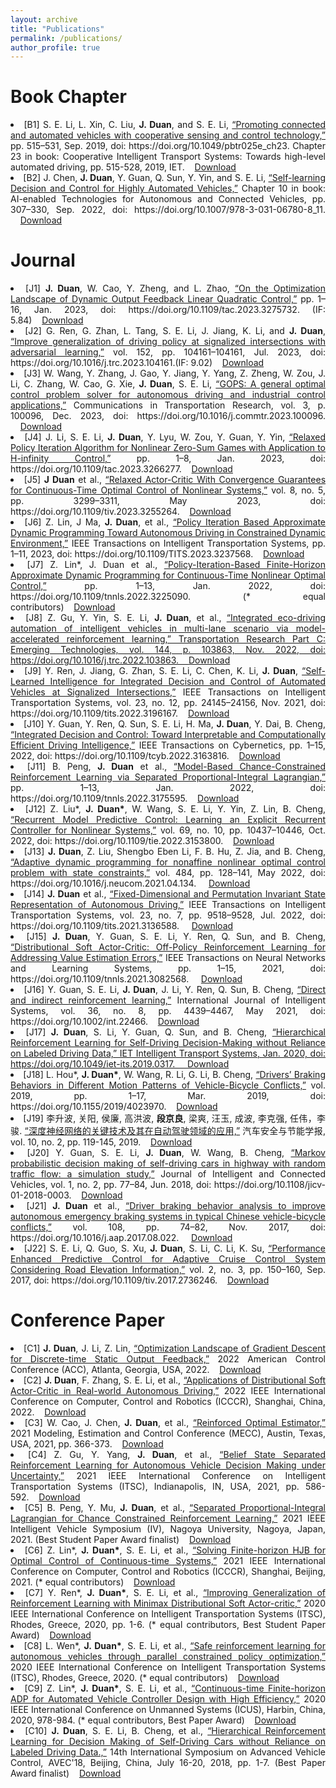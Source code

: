 ```yaml
---
layout: archive
title: "Publications"
permalink: /publications/
author_profile: true
---
```



Book Chapter
=============

<li style="text-align: justify;">[B1]	S. E. Li, L. Xin, C. Liu, <b>J. Duan</b>, and S. E. Li, <a href="https://digital-library.theiet.org/content/books/10.1049/pbtr025e_ch23">“Promoting connected and automated vehicles with cooperative sensing and control technology,”</a> pp. 515–531, Sep. 2019, doi: https://doi.org/10.1049/pbtr025e_ch23. Chapter 23 in book: Cooperative Intelligent Transport Systems: Towards high-level automated driving, pp. 515-528, 2019, IET.&nbsp;&nbsp;&nbsp;&nbsp;<a href="https://www.researchgate.net/profile/Shengbo-Li-2/publication/338188219_Promoting_connected_and_automated_vehicles_with_cooperative_sensing_and_control_technology/links/5e6dd389a6fdccf994ca20e3/Promoting-connected-and-automated-vehicles-with-cooperative-sensing-and-control-technology.pdf">Download</a></li>
<li style="text-align: justify;">[B2] J. Chen, <b>J. Duan</b>, Y. Guan, Q. Sun, Y. Yin, and S. E. Li,  <a href="https://digital-library.theiet.org/content/books/10.1049/pbtr025e_ch23">“Self-learning Decision and Control for Highly Automated Vehicles,”</a> Chapter 10 in book: AI-enabled Technologies for Autonomous and Connected Vehicles, pp. 307–330, Sep. 2022, doi: https://doi.org/10.1007/978-3-031-06780-8_11. ‌&nbsp;&nbsp;&nbsp;&nbsp;<a href="https://arxiv.org/pdf/2109.13132.pdf">Download</a></li>
									


Journal
=============


<li style="text-align: justify;">[J1]	<b>J. Duan</b>, W. Cao, Y. Zheng, and L. Zhao, <a href="https://ieeexplore.ieee.org/abstract/document/10124022">“On the Optimization Landscape of Dynamic Output Feedback Linear Quadratic Control,”</a> pp. 1–16, Jan. 2023, doi: https://doi.org/10.1109/tac.2023.3275732. (IF: 5.84)&nbsp;&nbsp;&nbsp;&nbsp;<a href="https://arxiv.org/pdf/2201.09598.pdf">Download</a></li>
<li style="text-align: justify;">[J2]	 G. Ren, G. Zhan, L. Tang, S. E. Li, J. Jiang, K. Li, and <b>J. Duan</b>, <a href="https://www.sciencedirect.com/science/article/abs/pii/S0968090X2300150X">“Improve generalization of driving policy at signalized intersections with adversarial learning,”</a> vol. 152, pp. 104161–104161, Jul. 2023, doi: https://doi.org/10.1016/j.trc.2023.104161.(IF: 9.02)&nbsp;&nbsp;&nbsp;&nbsp;<a href="https://arxiv.org/pdf/2204.04403.pdf">Download</a></li>
<li style="text-align: justify;">[J3]	W. Wang, Y. Zhang, J. Gao, Y. Jiang, Y. Yang, Z. Zheng, W. Zou, J. Li, C. Zhang, W. Cao, G. Xie, <b>J. Duan</b>, S. E. Li, <a href="https://www.sciencedirect.com/science/article/pii/S2772424723000070">“GOPS: A general optimal control problem solver for autonomous driving and industrial control applications,”</a> Communications in Transportation Research, vol. 3, p. 100096, Dec. 2023, doi: https://doi.org/10.1016/j.commtr.2023.100096. &nbsp;&nbsp;&nbsp;&nbsp;<a href="https://pdf.sciencedirectassets.com/780746/1-s2.0-S2772424722X00036/1-s2.0-S2772424723000070/main.pdf?X-Amz-Security-Token=IQoJb3JpZ2luX2VjEEMaCXVzLWVhc3QtMSJHMEUCIBIB022gdLvKkO59%2FvGF%2FInVjEYAiUx2Feq%2BLQDbzksoAiEAudXnJ6lFGy0d2coHHkTpAiwPlmsKA%2F8GnjtzY1PW3tEqvAUIvP%2F%2F%2F%2F%2F%2F%2F%2F%2F%2FARAFGgwwNTkwMDM1NDY4NjUiDKmJHJPbkFZqjHynRyqQBZCD1fa5bBhWPHLr7B%2BdF4xrBnTBFJIehweF7j1MWHozn%2BX2m19LnzQsUVTKD40CbfjZqvaFmXzOcmD4%2FIyN2J5BdCG%2BFmK1Be2iRl%2BdxZ3yVQcbFh%2FHCy%2BUHu8zkoP1saSnAAty5S
bx1NnI5zsRWH426L8bflXwjV1V23M8C%2Bqikd44FWWiJzU9QsFrwVrtDRQ9H1smWwrBl0u3DcCTo2EDjWMl26lacE2xBjN024MaiV4CkHj1fj2nW9pIQH0hr25%2F0oPtK8oNCSC6BSZ69jjV%2BJSQ%2BPuo65oYlXVBfSIImvFNPaBBoeant8lmeVX6Mj70B%2FJHSR%2Fnu67cbWlZM7%2BXQ%2BNcOxO7wM0LMKWdU6%2F98M1hjpLWchECz0STPnF1%2FQaFEdhgfZrU6NLVc4846a66kv6Qj198pv6NFV3FpzG9yI819ks4Ld837nR%2FmdDHznrFcxnGb1aIcboVCIamFh1YZ0aSwv3QCO%2B0t3SDDjKmwTJrtl5uy3mOKLEE%2BSHyHBILje1905pgE5MOr3PWIBaurVLcXcGOygNJqe1x1KucWfNG5CuMgXOe2n9xGpHh6B05EY28EPsB1WeOh8f4uVnG%2BFMyX3Y5RqDRr0tCjwmCA%2F2YeCpTolCIH0k%2F5uxSGxtj1JtlUNcpLhb2hOFsGMiIbX1qz8D910TQ7T37lt9HaDXofpzbO5qLN5orL5b2RSiZQtZMYeTrM9YlQgh7A0g3cbliiLNziNDQlA4q8kx9j34BHwCv%2FFwjCG5sslbH0%2FnPRAkqJ4Y%2FKWEgsR0Ol%2By5hw9pvPCKBeo08lKMri4aDRV66c11HSLNHCYKFIdekY5WzssN13sWDsIlHMD1Bu41137s%2FfWcHXgH0XOq0V1oMJvdtKUGOrEBSMH0jRg%2FL3f7RdwcFJcF1ty1O6Z87dleI34EhHSbxu%2BaeDTt81ucSSiFXZF2KJMM8azy%2BpCUeF6CyrsbhBULhW7HtALFHAPMbloLkMAT0Jv7bY25cP2amYoeFunZl97dkT4po%2F2N0SLaPeE4FDiTEqWbcXKSaC0R6UewthXuaUefJbZpi5LRKNvoCTr0RBFwo5vU1zhmquQEW8BRmMhiUPlgTSvhFsddInom1dqB6UMa&X-Amz-Algorithm=AWS4-HMAC-SHA256&X-Amz-Date=20230711T114324Z&X-Amz-SignedHeaders=host&X-Amz-Expires=300&X-Amz-Credential=ASIAQ3PHCVTYTBQ5ZYLX%2F20230711%2Fus-east-1%2Fs3%2Faws4_request&X-Amz-Signature=7506117754a42716a41239af4d3494e1ebc11f6281260fe7a19d497f972644ec&hash=5d5fb4e40959e2485e3facfad4e0757d95c3704b9171d46baad484caf3f2ea49&host=68042c943591013ac2b2430a89b270f6af2c76d8dfd086a07176afe7c76c2c61&pii=S2772424723000070&tid=spdf-f6c88a60-c1aa-41e3-a0ee-eac2df8c222b&sid=9b02029c76c1d94e1a58db0-fd6992332754gxrqa&type=client&tsoh=d3d3LnNjaWVuY2VkaXJlY3QuY29t&ua=0c125101505e025d0253&rr=7e50c9e17b06af2e&cc=jp">Download</a></li>
<li style="text-align: justify;">[J4]	J. Li, S. E. Li, <b>J. Duan</b>, Y. Lyu, W. Zou, Y. Guan, Y. Yin, <a href="https://ieeexplore.ieee.org/abstract/document/10098871">“Relaxed Policy Iteration Algorithm for Nonlinear Zero-Sum Games with Application to H-infinity Control,”</a> pp. 1–8, Jan. 2023, doi: https://doi.org/10.1109/tac.2023.3266277.&nbsp;&nbsp;&nbsp;&nbsp;<a href="https://ieeexplore.ieee.org/stamp/stamp.jsp?tp=&arnumber=10098871">Download</a></li>
<li style="text-align: justify;">[J5]	<b>J Duan</b> et al., <a href="https://ieeexplore.ieee.org/abstract/document/10065554">“Relaxed Actor-Critic With Convergence Guarantees for Continuous-Time Optimal Control of Nonlinear Systems,”</a> vol. 8, no. 5, pp. 3299–3311, May 2023, doi: https://doi.org/10.1109/tiv.2023.3255264.&nbsp;&nbsp;&nbsp;&nbsp;<a href="https://www.researchgate.net/profile/Shengbo-Li-2/publication/369151071_Relaxed_Actor-Critic_with_Convergence_Guarantees_for_Continuous-Time_Optimal_Control_of_Nonlinear_Systems/links/646c522427938813482e0dee/Relaxed-Actor-Critic-With-Convergence-Guarantees-for-Continuous-Time-Optimal-Control-of-Nonlinear-Systems.pdf">Download</a></li>
<li style="text-align: justify;">[J6]	Z. Lin, J Ma, <b>J. Duan</b>, et al., <a href="https://ieeexplore.ieee.org/abstract/document/10026660">“Policy Iteration Based Approximate Dynamic Programming Toward Autonomous Driving in Constrained Dynamic Environment,”</a> IEEE Transactions on Intelligent Transportation Systems, pp. 1–11, 2023, doi: https://doi.org/10.1109/TITS.2023.3237568.&nbsp;&nbsp;&nbsp;&nbsp;<a href="https://www.researchgate.net/profile/Shengbo-Li-2/publication/366046103_Policy-Iteration-Based_Finite-Horizon_Approximate_Dynamic_Programming_for_Continuous-Time_Nonlinear_Optimal_Control/links/64098078574950594578c313/Policy-Iteration-Based-Finite-Horizon-Approximate-Dynamic-Programming-for-Continuous-Time-Nonlinear-Optimal-Control.pdf">Download</a></li>
<li style="text-align: justify;">[J7]	Z. Lin*, J. Duan et al., <a href="https://ieeexplore.ieee.org/abstract/document/9970403">“Policy-Iteration-Based Finite-Horizon Approximate Dynamic Programming for Continuous-Time Nonlinear Optimal Control,”</a> pp. 1–13, Jan. 2022, doi: https://doi.org/10.1109/tnnls.2022.3225090. (* equal contributors)&nbsp;&nbsp;&nbsp;&nbsp;<a href="https://www.researchgate.net/profile/Shengbo-Li-2/publication/367457315_Policy_Iteration_Based_Approximate_Dynamic_Programming_Toward_Autonomous_Driving_in_Constrained_Dynamic_Environment/links/64097ea90d98a97717ee8c8f/Policy-Iteration-Based-Approximate-Dynamic-Programming-Toward-Autonomous-Driving-in-Constrained-Dynamic-Environment.pdf?origin=publicationDetail&_sg%5B0%5D=MCS_r9MUMNYLOYCiH_Srn60UFiiITf-6nusje89grBkue-ZsRNjnWwwIcxQMZbq5IRsTqtX2cbHkTKbYXsAwuw.XSkmphlgZbyeaOUj0E7DoAMgs-kBVqd8dh83ulaKWYmtxGFPNgRxn375EML0Vj7k76JrAMQPcpelFzAd_xLuzA&_sg%5B1%5D=85q1tp6hSDVfbdvLC953DDaH1ONLkYaIxeadAGeL2Rpt_LJ7nXGJlaoaWWGydWVbW79I-sqxE_jpWYuWT70r7X8KRRejlr8nZlzZKp8WgVdx.XSkmphlgZbyeaOUj0E7DoAMgs-kBVqd8dh83ulaKWYmtxGFPNgRxn375EML0Vj7k76JrAMQPcpelFzAd_xLuzA&_iepl=&_rtd=eyJjb250ZW50SW50ZW50IjoibWFpbkl0ZW0ifQ%3D%3D">Download</a></li>
<li style="text-align: justify;">[J8]	Z. Gu, Y. Yin, S. E. Li, <b>J. Duan</b>, et al., <a href="https://www.sciencedirect.com/science/article/pii/S0968090X22002790">“Integrated eco-driving automation of intelligent vehicles in multi-lane scenario via model-accelerated reinforcement learning,” Transportation Research Part C: Emerging Technologies, vol. 144, p. 103863, Nov. 2022, doi: https://doi.org/10.1016/j.trc.2022.103863.&nbsp;&nbsp;&nbsp;&nbsp;<a href="https://pdf.sciencedirectassets.com/271729/1-s2.0-S0968090X22X00107/1-s2.0-S0968090X22002790/main.pdf?X-Amz-Security-Token=IQoJb3JpZ2luX2VjEM7%2F%2F%2F%2F%2F%2F%2F%2F%2F%2FwEaCXVzLWVhc3QtMSJGMEQCICV%2FzIMeE8AtqbDMb2OyJFfEApUS2dWLwyMd0QT5a4s2AiBGtd%2Frcw6oQsoNUqghjVbyeVeKnIZ6wvlfeuxD%2FSif2SqyBQhXEAUaDDA1OTAwMzU0Njg2NSIMpxlE%2Bni8M4TMis8%2BKo8FozvQjruactCbCqiLUaB1n%2FQwk3RS0V06EnuobppikPhFSE6z6ZlROprrmOrcfrw6g9qhjrqQAZuPQvFrmFKAk%2BS4nQBwT6CeCss%2BSaw%2FtHdQYFuKhGdA%2BgO7GvvpIg6faS7kFdHVi2E1L8Ecg3lOCe4C8h6W%2B7l%2BRu1kk1amMj0wpxaJyzGs1hyAjJYQu5ayPKAYQKHisca%2BM0S4MNuheZRatowowniMBrEESNMi%2B962rv%2F2yLryYCyGgzmCzuTlePvWDz%2FV4N2LrCUSxpkzOA6XIKZOKsoQw610%2FR%2FizW35ncInMyccSL0M2DKykKp%2FcdgQ%2BQ8SbqsCbqER%2F2raxysNnQ4DjP2vTHLELprWRxQ9R0Xp910ppf6PL0eM1V48EkzBPCds0YG4wVtq0DkSwklIIq7Y6Pt739yT7Jp6IVFoI3NHKppT7Bpwz2Kw3tDCkrEJ61QFzI%2FKDtuKZG83mVk1sxWtTJlwfX%2FbzoRnKJGaylG3cXDMJ%2F4nS0hg7mCWN7333Z2qQTBb%2FF3K0QpayAlixv2ZLLj4AGBmCGE%2FfUaYefmFTtShYRtSxxVL8OMSbiPZ%2BYbBwhv9zoAZOqO%2BjJ8XlQzDtLl6ldPc5kdtWF1zSYZObRYlAbgw9XZNb7wsQoOOP8vpusXXpxL7Si%2BW72pN%2F%2BFpcs1bwcwAOmecSt3gBOPOZJbzVcb%2FI8rwNgGN4v%2BG1dHjdmZcehY2reaBpd6DRvz0WOaWCVHxQIndu0U%2FLC4PtJHybMgDwBGdOnuFUIApSIMKG%2BCiMxHdMzfkMVEPAVt1RNR4TUUsa42DuEtUno0QxxpOp5oHNHP4WPIpAexG6XGsC0Jn4NPYA2c9RUq6VRRc0fJktlpgJdtO6DC4rNOlBjqyAcQkpKAyWbg3J6s5rAxy%2FIhy3Kct8gYBC3883FCdmsGyA788povi%2Fkcc%2FGhXPeYXseDLNwwA%2FM7JRrUimA4a%2B4C0ci7OhvIgyyIWzf4GXOxmHVbmUSIXeobTyZk6RYpMgFAmXwuKqBMi%2Fr6c3L4uh6xqYgqKCidTAE3VLB2SzyiH9jKzgZsxS0AJnYtfIBP3Hre2vQjl3mw8MK8p491sVjz%2FsLeGYoJPz0QV1yc6NqDMmLw%3D&X-Amz-Algorithm=AWS4-HMAC-SHA256&X-Amz-Date=20230717T065653Z&X-Amz-SignedHeaders=host&X-Amz-Expires=300&X-Amz-Credential=ASIAQ3PHCVTY2665YPAJ%2F20230717%2Fus-east-1%2Fs3%2Faws4_request&X-Amz-Signature=75657638f0ff59482281c37bd154f6f326beccf2b7149ac68ee6f63edba5b66c&hash=e843dea843d79af69a4b63f0be299cd7af38cdee3063f9f182dd24573edcf422&host=68042c943591013ac2b2430a89b270f6af2c76d8dfd086a07176afe7c76c2c61&pii=S0968090X22002790&tid=spdf-e50774e3-f427-417a-97ca-85ea20781dba&sid=63f243da395ae543e5099754b62c6bee5837gxrqa&type=client&tsoh=d3d3LnNjaWVuY2VkaXJlY3QuY29t&ua=0608520a5c525853575b&rr=7e809669bd4a0987&cc=cn">Download</a></li>
<li style="text-align: justify;">[J9]	Y. Ren, J. Jiang, G. Zhan, S. E. Li, C. Chen, K. Li, <b>J. Duan</b>, <a href ="https://ieeexplore.ieee.org/abstract/document/9857655">“Self-Learned Intelligence for Integrated Decision and Control of Automated Vehicles at Signalized Intersections,”</a> IEEE Transactions on Intelligent Transportation Systems, vol. 23, no. 12, pp. 24145–24156, Nov. 2021, doi: https://doi.org/10.1109/tits.2022.3196167.&nbsp;&nbsp;&nbsp;&nbsp;<a href="https://arxiv.org/pdf/2110.12359.pdf">Download</a></li>
<li style="text-align: justify;">[J10]	Y. Guan, Y. Ren, Q. Sun, S. E. Li, H. Ma, <b>J. Duan</b>, Y. Dai, B. Cheng, <a href="https://ieeexplore.ieee.org/abstract/document/9760270">“Integrated Decision and Control: Toward Interpretable and Computationally Efficient Driving Intelligence,”</a> IEEE Transactions on Cybernetics, pp. 1–15, 2022, doi: https://doi.org/10.1109/tcyb.2022.3163816.&nbsp;&nbsp;&nbsp;&nbsp;<a href="https://ieeexplore.ieee.org/stamp/stamp.jsp?tp=&arnumber=9760270">Download</a></li>
<li style="text-align: justify;">[J11]	B. Peng, <b>J. Duan</b> et al., <a href="https://ieeexplore.ieee.org/abstract/document/9785377">“Model-Based Chance-Constrained Reinforcement Learning via Separated Proportional-Integral Lagrangian,”</a> pp. 1–13, Jan. 2022, doi: https://doi.org/10.1109/tnnls.2022.3175595.&nbsp;&nbsp;&nbsp;&nbsp;<a href="https://arxiv.org/pdf/2108.11623.pdf">Download</a></li>
<li style="text-align: justify;">[J12]	Z. Liu*, <b>J. Duan*</b>, W. Wang, S. E. Li, Y. Yin, Z. Lin, B. Cheng, <a href="https://ieeexplore.ieee.org/abstract/document/9724145">“Recurrent Model Predictive Control: Learning an Explicit Recurrent Controller for Nonlinear Systems,”</a> vol. 69, no. 10, pp. 10437–10446, Oct. 2022, doi: https://doi.org/10.1109/tie.2022.3153800.&nbsp;&nbsp;&nbsp;&nbsp;<a href="https://arxiv.org/pdf/2102.10289.pdf">Download</a></li>
<li style="text-align: justify;">[J13]	<b>J. Duan</b>, Z. Liu, Shengbo Eben Li, F. B. Hu, Z. Jia, and B. Cheng, <a href ="https://www.sciencedirect.com/science/article/pii/S0925231221015848">“Adaptive dynamic programming for nonaffine nonlinear optimal control problem with state constraints,”</a> vol. 484, pp. 128–141, May 2022, doi: https://doi.org/10.1016/j.neucom.2021.04.134.
‌&nbsp;&nbsp;&nbsp;&nbsp;<a href="https://arxiv.org/pdf/1911.11397.pdf">Download</a></li>
<li style="text-align: justify;">[J14]	<b>J. Duan</b> et al., <a href ="https://ieeexplore.ieee.org/abstract/document/9662668">“Fixed-Dimensional and Permutation Invariant State Representation of Autonomous Driving,”</a> IEEE Transactions on Intelligent Transportation Systems, vol. 23, no. 7, pp. 9518–9528, Jul. 2022, doi: https://doi.org/10.1109/tits.2021.3136588.
‌&nbsp;&nbsp;&nbsp;&nbsp;<a href="https://arxiv.org/pdf/2105.11299.pdf">Download</a></li>
<li style="text-align: justify;">[J15]	<b>J. Duan</b>, Y. Guan, S. E. Li, Y. Ren, Q. Sun, and B. Cheng, <a href="https://ieeexplore.ieee.org/abstract/document/9448360">“Distributional Soft Actor-Critic: Off-Policy Reinforcement Learning for Addressing Value Estimation Errors,”</a> IEEE Transactions on Neural Networks and Learning Systems, pp. 1–15, 2021, doi: https://doi.org/10.1109/tnnls.2021.3082568.
‌&nbsp;&nbsp;&nbsp;&nbsp;<a href="https://arxiv.org/pdf/2001.02811.pdf">Download</a></li>
<li style="text-align: justify;">[J16]	Y. Guan, S. E. Li, <b>J. Duan</b>, J. Li, Y. Ren, Q. Sun, B. Cheng, <a href="https://onlinelibrary.wiley.com/doi/full/10.1002/int.22466">“Direct and indirect reinforcement learning,”</a> International Journal of Intelligent Systems, vol. 36, no. 8, pp. 4439–4467, May 2021, doi: https://doi.org/10.1002/int.22466.&nbsp;&nbsp;&nbsp;&nbsp;<a href="https://arxiv.org/pdf/1912.10600.pdf">Download</a></li>
<li style="text-align: justify;">[J17]	<b>J. Duan</b>, S. Li, Y. Guan, Q. Sun, and B. Cheng, <a href="https://ietresearch.onlinelibrary.wiley.com/doi/full/10.1049/iet-its.2019.0317">“Hierarchical Reinforcement Learning for Self-Driving Decision-Making without Reliance on Labeled Driving Data,” IET Intelligent Transport Systems, Jan. 2020, doi: https://doi.org/10.1049/iet-its.2019.0317.
‌&nbsp;&nbsp;&nbsp;&nbsp;<a href="https://ietresearch.onlinelibrary.wiley.com/doi/pdfdirect/10.1049/iet-its.2019.0317">Download</a></li>
<li style="text-align: justify;">[J18]	L. Hou*, <b>J. Duan*</b>, W. Wang, R. Li, G. Li, B. Cheng, <a href="https://www.hindawi.com/journals/jat/2019/4023970/">“Drivers’ Braking Behaviors in Different Motion Patterns of Vehicle-Bicycle Conflicts,”</a> vol. 2019, pp. 1–17, Mar. 2019, doi: https://doi.org/10.1155/2019/4023970.&nbsp;&nbsp;&nbsp;&nbsp;<a href="https://downloads.hindawi.com/journals/jat/2019/4023970.pdf?_gl=1*akjph0*_ga*MjIyMzU4MzczLjE2ODk1NzczMzc.*_ga_NF5QFMJT5V*MTY4OTU3NzMzNi4xLjEuMTY4OTU3NzM0Mi41NC4wLjA.&_ga=2.233891485.2025801242.1689577337-222358373.1689577337">Download</a></li>
<li style="text-align: justify;">[J19]	李升波, 关阳, 侯廉, 高洪波, <b>段京良</b>, 梁爽, 汪玉, 成波, 李克强, 任伟，李骏. <a href="https://www.researchgate.net/publication/334733304_shendushenjingwangluodeguanjianjishujiqizaizidongjiashilingyudeyingyong
">“深度神经网络的关键技术及其在自动驾驶领域的应用,”</a>  汽车安全与节能学报, vol. 10, no. 2, pp. 119-145, 2019.&nbsp;&nbsp;&nbsp;&nbsp;<a href="https://www.researchgate.net/profile/Shengbo-Li-2/publication/334733304_shendushenjingwangluodeguanjianjishujiqizaizidongjiashilingyudeyingyong/links/5d3e372792851cd0468f9c76/shendushenjingwangluodeguanjianjishujiqizaizidongjiashilingyudeyingyong.pdf?origin=publicationDetail&_sg%5B0%5D=LGoJ7TA_pgpGFCBnqsB9XKTcTpgTklh2L3D21Gq3HlobpOXwfSZ2OXUN-GVvk5GjwaX0vYavhbWfQ-5nfO-TIw.U5_STQFs6Rdz5f74Y7w7ahrZ46-I9vtfTYqQRlqGBaW-rjwmHYeeu6nl82s8mhAKZ2m8J99lPkxg8eP0PtVngQ&_sg%5B1%5D=aVR3qiCJK7FVa_N8EMxYkyBFvWwnv-BVYDOkYZ8dXeSRtMnuYDNTpoqmzEhoWEizsnl3Ah5mBB2s9RLO_1L-HI-z6lEXFbeM5R_4I3NOuRqZ.U5_STQFs6Rdz5f74Y7w7ahrZ46-I9vtfTYqQRlqGBaW-rjwmHYeeu6nl82s8mhAKZ2m8J99lPkxg8eP0PtVngQ&_iepl=&_rtd=eyJjb250ZW50SW50ZW50IjoibWFpbkl0ZW0ifQ%3D%3D">Download</a></li>
<li style="text-align: justify;">[J20]	Y. Guan, S. E. Li, <b>J. Duan</b>, W. Wang, B. Cheng, <a href="https://ieeexplore.ieee.org/abstract/document/9996447">“Markov probabilistic decision making of self-driving cars in highway with random traffic flow: a simulation study,”</a> Journal of Intelligent and Connected Vehicles, vol. 1, no. 2, pp. 77–84, Jun. 2018, doi: https://doi.org/10.1108/jicv-01-2018-0003.&nbsp;&nbsp;&nbsp;&nbsp;<a href="https://ieeexplore.ieee.org/stamp/stamp.jsp?arnumber=9996447">Download</a></li>
<li style="text-align: justify;">[J21]	<b>J. Duan</b> et al., <a href="https://www.sciencedirect.com/science/article/pii/S0001457517303019">“Driver braking behavior analysis to improve autonomous emergency braking systems in typical Chinese vehicle-bicycle conflicts,”</a> vol. 108, pp. 74–82, Nov. 2017, doi: https://doi.org/10.1016/j.aap.2017.08.022.
‌&nbsp;&nbsp;&nbsp;&nbsp;<a href="https://pdf.sciencedirectassets.com/271664/1-s2.0-S0001457517X00110/1-s2.0-S0001457517303019/main.pdf?X-Amz-Security-Token=IQoJb3JpZ2luX2VjEM%2F%2F%2F%2F%2F%2F%2F%2F%2F%2F%2FwEaCXVzLWVhc3QtMSJHMEUCIQDYg4BCIPXNAnG69kCQ4WdwxT7B4THkgPrQuHl8xajiagIgM0u4GUghZYo3RZcwc3Rx9OAJWkwukvg8NSm19ilIOocqsgUIWBAFGgwwNTkwMDM1NDY4NjUiDIw9KoGxWZuPGEYjzSqPBZBXZBMMBfLwXaCxih%2Fv4rYUhKqFn2aHnJbw0AU5c26wXTAOrB3MuGsOF4OfqxdHdjkXb4cy5aazUS4Ey5%2BMfEWxh93ocG7Jx0U%2FZpyAav7%2B1FV1g2zwjHq6OH0eh0ng4MEc2YolaCdrpbeQzpZJfwy4cghy9c7pQl%2FMz1JTJp8rgoYfeHz0NXfmnpNeRmpoKni%2FORMuRnsJKaEoK%2FeRK%2BtNA2QDgeSmP0DKlnqmjJD1PNV%2FIHxdoT9Tr2LlygIaOpRNfvw1cmvY4WrT533yoxbDojujZDQylj71%2Bb3VBUZlPzIpnyCTm7KyA7lLenlvOEMALChfiq8KetXU1Qhud6xpNAyOX5pB52gQ7XwcxHMz23ZU%2F%2FzIvklmJA5W%2B6I948Pvwb1lmNBve90UNQnuwQINXONN%2FET3lk5jitDa8BjhP9Hb6aFxTFtOguqzD8AVUQ%2Fz0xZRFgShQpGEtN9uhKxBLx0US0y6LgPPEZQq88ZC%2F%2BKfbY4JhfylMj3ruPbeV1Y%2BQIpKq%2FSmSH9ChK7rykmi3xUdyhJ5tpQ70WCO9piH4fNLrMBakCrv7vfucNcHk6I9iFEnBJEybJ5V%2Fg17v6Zod%2FYXW%2FeRbyC2FeM2w%2FQfz4xVWwi%2Ftqn55pMnaPjWfZM92pLhaLOv1gcbeNQsaIc9CibfvX8%2FW1iMGdYyFTV2L%2F5b6LNFlMUool3pCcq2nSWrBeWzZf8A2%2Bx9tgcGNiGMYnDbBdsY5NRB9ptRg9Mr2tDA6XvQzww1tOMEeCwZiQZdEgYL7fy%2BCt6RtxSgOWYm8zjGERZp5kJs0hFfqHnW9MFjDHeqVwpsy2O21tttjZ%2B7OV8n%2FGh2oBgbXN6YNoJB%2FgGRCsTkTmKVgOMniXwwpcPTpQY6sQHvK2Xi2ifeSA0A6JC471yBLlPkBer50%2BbpfP1Hi6LEUcRqF3ozcMWgKSgB%2FrG20S%2Bwh6uFg%2FNcSX2hX5Lqr%2BYQOTgJwHB7RpJ%2B57rduTFe08qCzZHZq%2F2G9d%2BV0waSNB58xRJjUnpywC%2B7A2jVEj01iL8Z9atRdnEoKfVDYAx9phJhitvGGd5d67V9pBi2dqPYgOWGvx%2BL%2BIo38yOcIXhlYBNZXAbzUMADS7JYK%2FdPZLw%3D&X-Amz-Algorithm=AWS4-HMAC-SHA256&X-Amz-Date=20230717T070515Z&X-Amz-SignedHeaders=host&X-Amz-Expires=300&X-Amz-Credential=ASIAQ3PHCVTYXSAIRKSF%2F20230717%2Fus-east-1%2Fs3%2Faws4_request&X-Amz-Signature=52be6e2f1eede6c0f1b58e69c059956f185513839a7d436a97474a996fdcfff8&hash=10a08407812c72508fbde29e11bf9b79b90fdabb9168913d15a34a5cd23a48c5&host=68042c943591013ac2b2430a89b270f6af2c76d8dfd086a07176afe7c76c2c61&pii=S0001457517303019&tid=spdf-71301dd0-93fb-4069-970e-044a6ecd48f0&sid=63f243da395ae543e5099754b62c6bee5837gxrqa&type=client&tsoh=d3d3LnNjaWVuY2VkaXJlY3QuY29t&ua=0608520a5c5200570006&rr=7e80a2ad9e3604f7&cc=cn">Download</a></li>
<li style="text-align: justify;">[J22]	S. E. Li, Q. Guo, S. Xu, <b>J. Duan</b>, S. Li, C. Li, K. Su, <a href="https://ieeexplore.ieee.org/abstract/document/8002647">“Performance Enhanced Predictive Control for Adaptive Cruise Control System Considering Road Elevation Information,”</a> vol. 2, no. 3, pp. 150–160, Sep. 2017, doi: https://doi.org/10.1109/tiv.2017.2736246.&nbsp;&nbsp;&nbsp;&nbsp;<a href="https://www.researchgate.net/profile/Shengbo-Li-2/publication/318914933_Performance_Enhanced_Predictive_Control_for_Adaptive_Cruise_Control_System_Considering_Road_Elevation_Information/links/5990efa2a6fdcc10d8114dc7/Performance-Enhanced-Predictive-Control-for-Adaptive-Cruise-Control-System-Considering-Road-Elevation-Information.pdf?_sg%5B0%5D=started_experiment_milestone&origin=journalDetail">Download</a></li>


Conference Paper
=============

<li style="text-align: justify;">[C1] <b>J. Duan</b>, J. Li, Z. Lin, <a href="https://ieeexplore.ieee.org/abstract/document/9867384">“Optimization Landscape of Gradient Descent for Discrete-time Static Output Feedback,”</a> 2022 American Control Conference (ACC), Atlanta, Georgia, USA, 2022.&nbsp;&nbsp;&nbsp;&nbsp;<a href="https://arxiv.org/pdf/2109.13132.pdf">Download</a></li>
<li style="text-align: justify;">[C2] <b>J. Duan</b>, F. Zhang, S. E. Li, et al., <a href="https://ieeexplore.ieee.org/abstract/document/9790288">“Applications of Distributional Soft Actor-Critic in Real-world Autonomous Driving,”</a> 2022 IEEE International Conference on Computer, Control and Robotics (ICCCR), Shanghai, China, 2022.&nbsp;&nbsp;&nbsp;&nbsp;<a href="https://www.researchgate.net/profile/Fawang-Zhang-4/publication/361314225_Applications_of_Distributional_Soft_Actor-Critic_in_Real-world_Autonomous_Driving/links/62c7930f00d0b451103f08c4/Applications-of-Distributional-Soft-Actor-Critic-in-Real-world-Autonomous-Driving.pdf?origin=publicationDetail&_sg%5B0%5D=ONC8iH1xUN9ZVlGSu0aKm60nrb4u_1fVOZYsHaaxmeBSvYXo2bGQi-x0a2GvVsbw2byLca4pTy-WoMHyOPCkng.P5RnPtdV6MROjjiZl_rBssBbe3jq0JhLPjGM984JjW5zauE2rGkmiaQxy54MWFjaFBy8mEIma3gtMyW3p_j2hA&_sg%5B1%5D=IwItHZ0fr7vui66pVpFU51hAjwLei5IV6ArK7phLVvHYBA9elwwPMi3M_yeNih14YvTwlkGHEy8P5FVIZHBTZTVGqBNnlMqNqMFScZomAmzG.P5RnPtdV6MROjjiZl_rBssBbe3jq0JhLPjGM984JjW5zauE2rGkmiaQxy54MWFjaFBy8mEIma3gtMyW3p_j2hA&_iepl=&_rtd=eyJjb250ZW50SW50ZW50IjoibWFpbkl0ZW0ifQ%3D%3D">Download</a></li>
<li style="text-align: justify;">[C3] W. Cao, J. Chen, <b>J. Duan</b>, et al., <a href="https://www.sciencedirect.com/science/article/pii/S240589632102245X">“Reinforced Optimal Estimator,”</a> 2021 Modeling, Estimation and Control Conference (MECC), Austin, Texas, USA, 2021, pp. 366-373.&nbsp;&nbsp;&nbsp;&nbsp;<a href="http://people.iiis.tsinghua.edu.cn/~jychen/publication/2021/mecc2021wenhan/MECC2021Wenhan.pdf">Download</a></li>
<li style="text-align: justify;">[C4] Z. Gu, Y. Yang, <b>J. Duan</b>, et al., <a href="https://ieeexplore.ieee.org/abstract/document/9564576">“Belief State Separated Reinforcement Learning for Autonomous Vehicle Decision Making under Uncertainty,”</a> 2021 IEEE International Conference on Intelligent Transportation Systems (ITSC), Indianapolis, IN, USA, 2021, pp. 586-592.&nbsp;&nbsp;&nbsp;&nbsp;<a href="http://idlabweb.oss-cn-beijing.aliyuncs.com/a231dafd2420ebca8f7f2c5ca9a54c3c.pdf">Download</a></li>
<li style="text-align: justify;">[C5] B. Peng, Y. Mu, <b>J. Duan</b>, et al., <a href="https://ieeexplore.ieee.org/abstract/document/9575205">“Separated Proportional-Integral Lagrangian for Chance Constrained Reinforcement Learning,”</a> 2021 IEEE Intelligent Vehicle Symposium (IV), Nagoya University, Nagoya, Japan, 2021. (Best Student Paper Award finalist)&nbsp;&nbsp;&nbsp;&nbsp;<a href="https://arxiv.org/pdf/2102.08539.pdf">Download</a></li>
<li style="text-align: justify;">[C6] Z. Lin*, <b>J. Duan*</b>, S. E. Li, et al., <a href="https://ieeexplore.ieee.org/abstract/document/9349412">“Solving Finite-horizon HJB for Optimal Control of Continuous-time Systems,”</a> 2021 IEEE International Conference on Computer, Control and Robotics (ICCCR), Shanghai, Beijing, 2021. (* equal contributors)&nbsp;&nbsp;&nbsp;&nbsp;<a href="https://www.researchgate.net/profile/Shengbo-Li-2/publication/349284632_Solving_Finite-Horizon_HJB_for_Optimal_Control_of_Continuous-Time_Systems/links/64098166574950594578c342/Solving-Finite-Horizon-HJB-for-Optimal-Control-of-Continuous-Time-Systems.pdf">Download</a></li>
<li style="text-align: justify;">[C7] Y. Ren*, <b>J. Duan*</b>, S. E. Li, et al., <a href="https://ieeexplore.ieee.org/abstract/document/9294300">“Improving Generalization of Reinforcement Learning with Minimax Distributional Soft Actor-critic,”</a> 2020 IEEE International Conference on Intelligent Transportation Systems (ITSC), Rhodes, Greece, 2020, pp. 1-6. (* equal contributors, Best Student Paper Award)&nbsp;&nbsp;&nbsp;&nbsp;<a href="https://arxiv.org/pdf/2002.05502.pdf">Download</a></li>
<li style="text-align: justify;">[C8] L. Wen*, <b>J. Duan*</b>, S. E. Li, et al., <a href="https://ieeexplore.ieee.org/abstract/document/9294262">
“Safe reinforcement learning for autonomous vehicles through parallel constrained policy optimization,”</a> 2020 IEEE International Conference on Intelligent Transportation Systems (ITSC), Rhodes, Greece, 2020. (* equal contributors)&nbsp;&nbsp;&nbsp;&nbsp;<a href="https://arxiv.org/pdf/2003.01303.pdf">Download</a></li>
<li style="text-align: justify;">[C9] Z. Lin*, <b>J. Duan*</b>, S. E. Li, et al., <a href="https://ieeexplore.ieee.org/abstract/document/9274944">“Continuous-time Finite-horizon ADP for Automated Vehicle Controller Design with High Efficiency,”</a> 2020 IEEE International Conference on Unmanned Systems (ICUS), Harbin, China, 2020, 978-984. (* equal contributors, Best Paper Award)&nbsp;&nbsp;&nbsp;&nbsp;<a href="https://arxiv.org/pdf/2007.02070.pdf">Download</a></li>
<li style="text-align: justify;">[C10] <b>J. Duan</b>, S. E. Li, B. Cheng, et al., <a href="https://ietresearch.onlinelibrary.wiley.com/doi/10.1049/iet-its.2019.0317">“Hierarchical Reinforcement Learning for Decision Making of Self-Driving Cars without Reliance on Labeled Driving Data.,”</a> 14th International Symposium on Advanced Vehicle Control, AVEC'18, Beijing, China, July 16-20, 2018, pp. 1-7. (Best Paper Award finalist)&nbsp;&nbsp;&nbsp;&nbsp;<a href="https://arxiv.org/pdf/2001.09816.pdf">Download</a></li>

